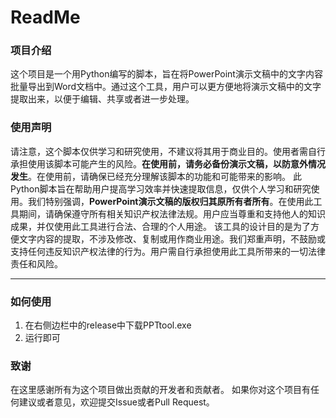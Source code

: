 # ReadMe
### 项目介绍
这个项目是一个用Python编写的脚本，旨在将PowerPoint演示文稿中的文字内容批量导出到Word文档中。通过这个工具，用户可以更方便地将演示文稿中的文字提取出来，以便于编辑、共享或者进一步处理。
### 使用声明
请注意，这个脚本仅供学习和研究使用，不建议将其用于商业目的。使用者需自行承担使用该脚本可能产生的风险。**在使用前，请务必备份演示文稿，以防意外情况发生**。在使用前，请确保已经充分理解该脚本的功能和可能带来的影响。
此Python脚本旨在帮助用户提高学习效率并快速提取信息，仅供个人学习和研究使用。我们特别强调，**PowerPoint演示文稿的版权归其原所有者所有**。在使用此工具期间，请确保遵守所有相关知识产权法律法规。用户应当尊重和支持他人的知识成果，并仅使用此工具进行合法、合理的个人用途。
该工具的设计目的是为了方便文字内容的提取，不涉及修改、复制或用作商业用途。我们郑重声明，不鼓励或支持任何违反知识产权法律的行为。用户需自行承担使用此工具所带来的一切法律责任和风险。
***
### 如何使用
1. 在右侧边栏中的release中下载PPTtool.exe
2. 运行即可
### 致谢
在这里感谢所有为这个项目做出贡献的开发者和贡献者。
如果你对这个项目有任何建议或者意见，欢迎提交Issue或者Pull Request。
